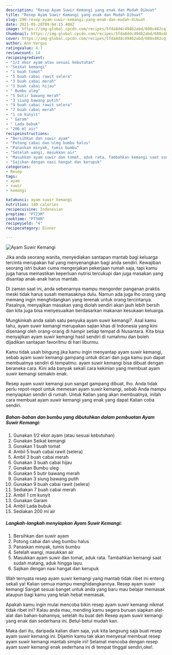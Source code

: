 ```yaml
---
description: "Resep Ayam Suwir Kemangi yang enak dan Mudah Dibuat"
title: "Resep Ayam Suwir Kemangi yang enak dan Mudah Dibuat"
slug: 290-resep-ayam-suwir-kemangi-yang-enak-dan-mudah-dibuat
date: 2021-05-28T09:04:15.408Z
image: https://img-global.cpcdn.com/recipes/5fda8ddc49462abd/680x482cq70/ayam-suwir-kemangi-foto-resep-utama.jpg
thumbnail: https://img-global.cpcdn.com/recipes/5fda8ddc49462abd/680x482cq70/ayam-suwir-kemangi-foto-resep-utama.jpg
cover: https://img-global.cpcdn.com/recipes/5fda8ddc49462abd/680x482cq70/ayam-suwir-kemangi-foto-resep-utama.jpg
author: Ann Vargas
ratingvalue: 4.7
reviewcount: 14
recipeingredient:
- "1/2 ekor ayam atau sesuai kebutuhan"
- "Seikat kemangi"
- "1 buah tomat"
- "5 buah cabai rawit selera"
- "3 buah cabai merah"
- "3 buah cabai hijau"
- " Bumbu uleg"
- "5 butir bawang merah"
- "3 siung bawang putih"
- "9 buah cabai rawit selera"
- "7 buah cabai merah"
- "1 cm kunyit"
- " Garam"
- " Lada bubuk"
- "200 ml air"
recipeinstructions:
- "Bersihkan dan suwir ayam"
- "Potong cabai dan uleg bumbu halus"
- "Panaskan minyak, tumis bumbu"
- "Setelah wangi, masukkan air"
- "Masukkan ayam suwir dan tomat, aduk rata. Tambahkan kemangi saat sudah matang, aduk hingga layu."
- "Sajikan dengan nasi hangat dan kerupuk"
categories:
- Resep
tags:
- ayam
- suwir
- kemangi

katakunci: ayam suwir kemangi 
nutrition: 140 calories
recipecuisine: Indonesian
preptime: "PT23M"
cooktime: "PT38M"
recipeyield: "4"
recipecategory: Dinner

---
```



![Ayam Suwir Kemangi](https://img-global.cpcdn.com/recipes/5fda8ddc49462abd/680x482cq70/ayam-suwir-kemangi-foto-resep-utama.jpg)

Jika anda seorang wanita, menyediakan santapan mantab bagi keluarga tercinta merupakan hal yang menyenangkan bagi anda sendiri. Kewajiban seorang istri bukan cuma mengerjakan pekerjaan rumah saja, tapi kamu juga harus memastikan keperluan nutrisi tercukupi dan juga masakan yang disantap anak-anak harus mantab.

Di zaman  saat ini, anda sebenarnya mampu mengorder panganan praktis meski tidak harus susah memasaknya dulu. Namun ada juga lho orang yang memang ingin menghidangkan yang terenak untuk orang tercintanya. Pasalnya, menyajikan masakan yang diolah sendiri akan jauh lebih bersih dan kita juga bisa menyesuaikan berdasarkan makanan kesukaan keluarga. 



Mungkinkah anda salah satu penyuka ayam suwir kemangi?. Asal kamu tahu, ayam suwir kemangi merupakan sajian khas di Indonesia yang kini disenangi oleh orang-orang di hampir setiap tempat di Nusantara. Kita bisa menyajikan ayam suwir kemangi hasil sendiri di rumahmu dan boleh dijadikan santapan favoritmu di hari liburmu.

Kamu tidak usah bingung jika kamu ingin menyantap ayam suwir kemangi, sebab ayam suwir kemangi gampang untuk dicari dan juga kamu pun dapat membuatnya sendiri di tempatmu. ayam suwir kemangi bisa dibuat dengan beraneka cara. Kini ada banyak sekali cara kekinian yang membuat ayam suwir kemangi semakin enak.

Resep ayam suwir kemangi pun sangat gampang dibuat, lho. Anda tidak perlu repot-repot untuk memesan ayam suwir kemangi, sebab Anda mampu menyiapkan sendiri di rumah. Untuk Kalian yang akan membuatnya, inilah cara membuat ayam suwir kemangi yang enak yang dapat Kalian coba sendiri.

<!--inarticleads1-->

##### Bahan-bahan dan bumbu yang dibutuhkan dalam pembuatan Ayam Suwir Kemangi:

1. Gunakan 1/2 ekor ayam (atau sesuai kebutuhan)
1. Gunakan Seikat kemangi
1. Gunakan 1 buah tomat
1. Ambil 5 buah cabai rawit (selera)
1. Ambil 3 buah cabai merah
1. Gunakan 3 buah cabai hijau
1. Gunakan  Bumbu uleg
1. Gunakan 5 butir bawang merah
1. Gunakan 3 siung bawang putih
1. Gunakan 9 buah cabai rawit (selera)
1. Sediakan 7 buah cabai merah
1. Ambil 1 cm kunyit
1. Gunakan  Garam
1. Ambil  Lada bubuk
1. Sediakan 200 ml air




<!--inarticleads2-->

##### Langkah-langkah menyiapkan Ayam Suwir Kemangi:

1. Bersihkan dan suwir ayam
1. Potong cabai dan uleg bumbu halus
1. Panaskan minyak, tumis bumbu
1. Setelah wangi, masukkan air
1. Masukkan ayam suwir dan tomat, aduk rata. Tambahkan kemangi saat sudah matang, aduk hingga layu.
1. Sajikan dengan nasi hangat dan kerupuk




Wah ternyata resep ayam suwir kemangi yang mantab tidak ribet ini enteng sekali ya! Kalian semua mampu menghidangkannya. Resep ayam suwir kemangi Sangat sesuai banget untuk anda yang baru mau belajar memasak ataupun bagi kamu yang telah hebat memasak.

Apakah kamu ingin mulai mencoba bikin resep ayam suwir kemangi nikmat tidak ribet ini? Kalau anda mau, mending kamu segera buruan siapkan alat-alat dan bahan-bahannya, setelah itu buat deh Resep ayam suwir kemangi yang enak dan sederhana ini. Betul-betul mudah kan. 

Maka dari itu, daripada kalian diam saja, yuk kita langsung saja buat resep ayam suwir kemangi ini. Dijamin kamu tak akan menyesal membuat resep ayam suwir kemangi mantab simple ini! Selamat mencoba dengan resep ayam suwir kemangi enak sederhana ini di tempat tinggal sendiri,oke!.


